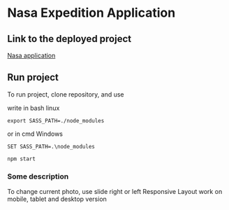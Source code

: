 # Nasa Expedition Application

## Link to the deployed project
[Nasa application](https://react-chat-app-three.vercel.app/)

## Run project
To run project, clone repository, and use

write in bash linux

```
export SASS_PATH=./node_modules
```

or in cmd Windows

```
SET SASS_PATH=.\node_modules
```



```
npm start
``` 

### Some description
To change current photo, use slide right or left
Responsive Layout work on mobile, tablet and desktop version